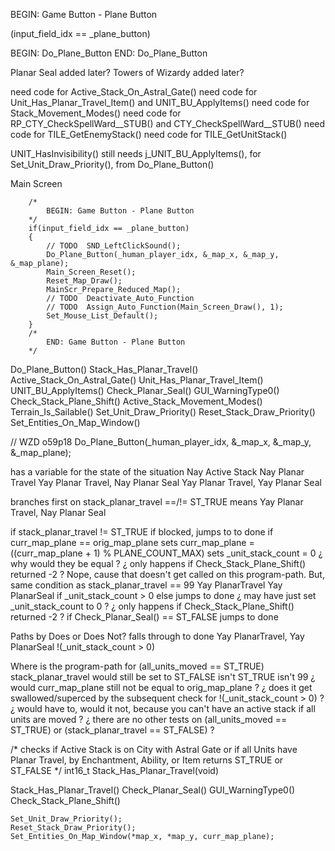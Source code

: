 


BEGIN: Game Button - Plane Button

(input_field_idx == _plane_button)

BEGIN: Do_Plane_Button
END: Do_Plane_Button





Planar Seal added later?
Towers of Wizardy added later?

need code for Active_Stack_On_Astral_Gate()
need code for Unit_Has_Planar_Travel_Item() and UNIT_BU_ApplyItems()
need code for Stack_Movement_Modes()
need code for RP_CTY_CheckSpellWard__STUB() and CTY_CheckSpellWard__STUB()
need code for TILE_GetEnemyStack()
need code for TILE_GetUnitStack()

UNIT_HasInvisibility() still needs j_UNIT_BU_ApplyItems(), for Set_Unit_Draw_Priority(), from Do_Plane_Button()




Main Screen

        /*
            BEGIN: Game Button - Plane Button
        */
        if(input_field_idx == _plane_button)
        {
            // TODO  SND_LeftClickSound();
            Do_Plane_Button(_human_player_idx, &_map_x, &_map_y, &_map_plane);
            Main_Screen_Reset();
            Reset_Map_Draw();
            MainScr_Prepare_Reduced_Map();
            // TODO  Deactivate_Auto_Function
            // TODO  Assign_Auto_Function(Main_Screen_Draw(), 1);
            Set_Mouse_List_Default();
        }
        /*
            END: Game Button - Plane Button
        */



Do_Plane_Button()
Stack_Has_Planar_Travel()
    Active_Stack_On_Astral_Gate()
    Unit_Has_Planar_Travel_Item()
        UNIT_BU_ApplyItems()
Check_Planar_Seal()
GUI_WarningType0()
Check_Stack_Plane_Shift()
    Active_Stack_Movement_Modes()
    Terrain_Is_Sailable()
Set_Unit_Draw_Priority()
Reset_Stack_Draw_Priority()
Set_Entities_On_Map_Window()



// WZD o59p18
Do_Plane_Button(_human_player_idx, &_map_x, &_map_y, &_map_plane);

has a variable for the state of the situation
    Nay Active Stack
    Nay Planar Travel
    Yay Planar Travel, Nay Planar Seal
    Yay Planar Travel, Yay Planar Seal

branches first on stack_planar_travel ==/!= ST_TRUE
    means Yay Planar Travel, Nay Planar Seal


if stack_planar_travel != ST_TRUE
    if blocked, jumps to to done
    if curr_map_plane == orig_map_plane
        sets curr_map_plane = ((curr_map_plane + 1) % PLANE_COUNT_MAX)
        sets _unit_stack_count = 0
    ¿ why would they be equal ?
        ¿ only happens if Check_Stack_Plane_Shift() returned -2 ?
        Nope, cause that doesn't get called on this program-path. But, same condition as stack_planar_travel == 99  Yay PlanarTravel Yay PlanarSeal
    if _unit_stack_count > 0
    else jumps to done
        ¿ may have just set _unit_stack_count to 0 ?
            ¿ only happens if Check_Stack_Plane_Shift() returned -2 ?
    if Check_Planar_Seal() == ST_FALSE jumps to done


Paths by Does or Does Not?
    falls through to done
        Yay PlanarTravel, Yay PlanarSeal
        !(_unit_stack_count > 0)

Where is the program-path for (all_units_moved == ST_TRUE)
    stack_planar_travel would still be set to ST_FALSE
        isn't ST_TRUE
        isn't 99
        ¿ would curr_map_plane still not be equal to orig_map_plane ?
        ¿ does it get swallowed/superced by the subsequent check for !(_unit_stack_count > 0) ?
            ¿ would have to, would it not, because you can't have an active stack if all units are moved ?
        ¿ there are no other tests on (all_units_moved == ST_TRUE) or (stack_planar_travel == ST_FALSE) ?





/*
    checks if Active Stack is on City with Astral Gate
    or if all Units have Planar Travel, by Enchantment, Ability, or Item
    returns ST_TRUE or ST_FALSE
*/
int16_t Stack_Has_Planar_Travel(void)


Stack_Has_Planar_Travel()
Check_Planar_Seal()
GUI_WarningType0()
Check_Stack_Plane_Shift()

    Set_Unit_Draw_Priority();
    Reset_Stack_Draw_Priority();
    Set_Entities_On_Map_Window(*map_x, *map_y, curr_map_plane);

